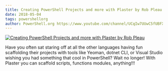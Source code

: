 ```yaml
---
title: Creating PowerShell Projects and more with Plaster by Rob Pleau
date: 2018-05-04
tags: powershellorg
author: PowerShell.org https://www.youtube.com/channel/UCqIw7UUwC5fUBFXYX68aMrQ
---
```


[![Creating PowerShell Projects and more with Plaster by Rob Pleau](https://i4.ytimg.com/vi/3cjB9-84Xgw/hqdefault.jpg "Creating PowerShell Projects and more with Plaster by Rob Pleau")](https://www.youtube.com/watch?v=3cjB9-84Xgw)

Have you often sat staring off at all the other languages having fun scaffolding their projects with tools like Yeoman, dotnet CLI, or Visual Studio wishing you had something that cool in PowerShell? Wait no longer! With Plaster you can scaffold scripts, functions modules, anything!!!
